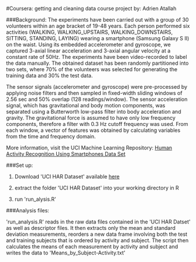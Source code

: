 #Coursera: getting and cleaning data course project
by: Adrien Atallah

###Background:
The experiments have been carried out with a group of 30 volunteers within an age bracket of 19-48 years. Each person performed six activities (WALKING, WALKING_UPSTAIRS, WALKING_DOWNSTAIRS, SITTING, STANDING, LAYING) wearing a smartphone (Samsung Galaxy S II) on the waist. Using its embedded accelerometer and gyroscope, we captured 3-axial linear acceleration and 3-axial angular velocity at a constant rate of 50Hz. The experiments have been video-recorded to label the data manually. The obtained dataset has been randomly partitioned into two sets, where 70% of the volunteers was selected for generating the training data and 30% the test data.

The sensor signals (accelerometer and gyroscope) were pre-processed by applying noise filters and then sampled in fixed-width sliding windows of 2.56 sec and 50% overlap (128 readings/window). The sensor acceleration signal, which has gravitational and body motion components, was separated using a Butterworth low-pass filter into body acceleration and gravity. The gravitational force is assumed to have only low frequency components, therefore a filter with 0.3 Hz cutoff frequency was used. From each window, a vector of features was obtained by calculating variables from the time and frequency domain.

More information, visit the UCI Machine Learning Repository: [Human Activity Recognition Using Smartphones Data Set](http://archive.ics.uci.edu/ml/datasets/Human+Activity+Recognition+Using+Smartphones#)


###Set up:

1. Download 'UCI HAR Dataset' available [here](https://d396qusza40orc.cloudfront.net/getdata%2Fprojectfiles%2FUCI%20HAR%20Dataset.zip)

2. extract the folder 'UCI HAR Dataset' into your working directory in R 

3. run 'run_alysis.R' 

###Analysis files:

'run_analysis.R'  reads in the raw data files contained in the 'UCI HAR Datset' as well as descriptor files.  It then extracts only the mean and standard deviation measurements, reorders a new data frame involving both the test and training subjects that is ordered by activity and subject.  The script then calculates the means of each measurement by activity and subject and writes the data to 'Means_by_Subject-Activity.txt'


